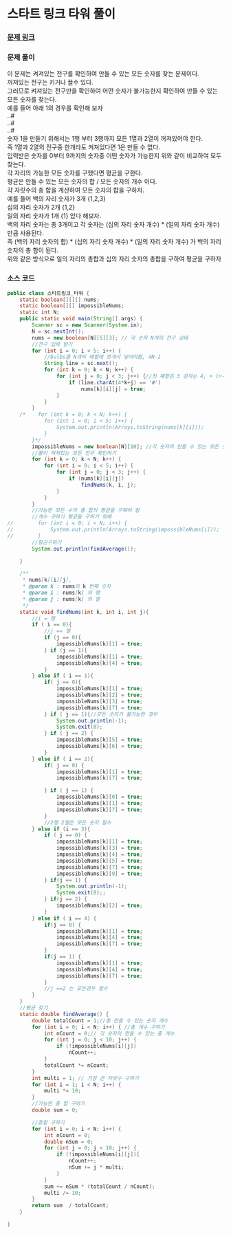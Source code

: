 # 스타트 링크 타워 풀이


### [문제 링크](https://www.acmicpc.net/problem/1089)


### 문제 풀이
이 문제는 켜져있는 전구를 확인하여 만들 수 있는 모든 숫자를 찾는 문제이다.</br>
꺼져있는 전구는 키거나 끌수 있다.</br>
그러므로 켜져있는 전구만을 확인하여 어떤 숫자가 불가능한지 확인하여 만들 수 있는 모든 숫자를 찾는다. </br>
예를 들어 아래 1의 경우를 확인해 보자</br>
..# </br>
..# </br>
..# </br>
숫자 1을 만들기 위해서는 1행 부터 3행까지 모든 1열과 2열이 꺼져있어야 한다.</br>
즉 1열과 2열의 전구중 한개라도 켜져있다면 1은 만들 수 없다.</br>
입력받은 숫자를 0부터 9까지의 숫자중 어떤 숫자가 가능한지 위와 같이 비교하여 모두 찾는다.</br>
각 자리의 가능한 모든 숫자를 구했다면 평균을 구한다.</br>
평균은 만들 수 있는 모든 숫자의 합 / 모든 숫자의 개수 이다.</br>
각 자릿수의 총 합을 계산하여 모든 숫자의 합을 구하자.</br>
예를 들어 백의 자리 숫자가 3개 {1,2,3}</br>
십의 자리 숫자가 2개 {1,2}</br>
일의 자리 숫자가 1개 {1} 있다 해보자.</br>
백의 자리 숫자는 총 3개이고 각 숫자는 (십의 자리 숫자 개수) * (일의 자리 숫자 개수) 만큼 사용된다.</br>
즉 (백의 자리 숫자의 합) * (십의 자리 숫자 개수) * (일의 자리 숫자 개수) 가 백의 자리 숫자의 총 합이 된다.</br>
위와 같은 방식으로 일의 자리의 총합과 십의 자리 숫자의 총합을 구하여 평균을 구하자 </br>

### 소스 코드
```java
public class 스타트링크_타워 {
    static boolean[][][] nums;
    static boolean[][] impossibleNums;
    static int N;
    public static void main(String[] args) {
        Scanner sc = new Scanner(System.in);
        N = sc.nextInt(); 
        nums = new boolean[N][5][3]; // 각 숫자 N개의 전구 상태
        //전구 입력 받기
        for (int i = 0; i < 5; i++) {
            //bulbs를 N개의 배열에 쪼개서 넣어야함, 4N-1
            String line = sc.next();
            for (int k = 0; k < N; k++) {
                for (int j = 0; j < 3; j++) {//첫 째항은 3 공차는 4, + (n-1)4
                    if (line.charAt(4*k+j) == '#')
                        nums[k][i][j] = true;
                }
            }
        }
    /*    for (int k = 0; k < N; k++) {
            for (int i = 0; i < 5; i++) {
                System.out.println(Arrays.toString(nums[k][i]));
            }
        }*/
        impossibleNums = new boolean[N][10]; //각 숫자의 만들 수 있는 모든 숫자 찾기
        //불이 켜져있는 모든 전구 확인하기
        for (int k = 0; k < N; k++) {
            for (int i = 0; i < 5; i++) {
                for (int j = 0; j < 3; j++) {
                    if (nums[k][i][j])
                        findNums(k, i, j);
                }
            }
        }
        //가능한 모든 수의 총 합의 평균을 구해야 함
        //개수 구하기 평균을 구하기 위해
//        for (int i = 0; i < N; i++) {
//            System.out.println(Arrays.toString(impossibleNums[i]));
//        }
        //평균구하기
        System.out.println(findAverage());

    }

    /**
     * nums[k][i][j],
     * @param k : nums의 k 번째 숫자
     * @param i : nums[k] 의 행
     * @param j : nums[k] 의 열
     */
    static void findNums(int k, int i, int j){
        //i = 행
        if ( i == 0){
            //j == 열
            if (j == 0){
                impossibleNums[k][1] = true;
            } if (j == 1){
                impossibleNums[k][1] = true;
                impossibleNums[k][4] = true;
            }
        } else if ( i == 1){
            if( j == 0){
                impossibleNums[k][1] = true;
                impossibleNums[k][2] = true;
                impossibleNums[k][3] = true;
                impossibleNums[k][7] = true;
            } if ( j == 1){//모든 숫자가 불가능한 경우
                System.out.println(-1);
                System.exit(0);
            } if ( j == 2) {
                impossibleNums[k][5] = true;
                impossibleNums[k][6] = true;
            }
        } else if ( i == 2){
            if( j == 0) {
                impossibleNums[k][1] = true;
                impossibleNums[k][7] = true;

            } if ( j == 1) {
                impossibleNums[k][0] = true;
                impossibleNums[k][1] = true;
                impossibleNums[k][7] = true;
            }
            //2행 2열은 모든 숫자 필수
        } else if (i == 3){
            if ( j == 0) {
                impossibleNums[k][1] = true;
                impossibleNums[k][3] = true;
                impossibleNums[k][4] = true;
                impossibleNums[k][5] = true;
                impossibleNums[k][7] = true;
                impossibleNums[k][9] = true;
            } if(j == 1) {
                System.out.println(-1);
                System.exit(0);;
            } if(j == 2) {
                impossibleNums[k][2] = true;
            }
        } else if ( i == 4) {
            if(j == 0) {
                impossibleNums[k][1] = true;
                impossibleNums[k][4] = true;
                impossibleNums[k][7] = true;
            }
            if(j == 1) {
                impossibleNums[k][1] = true;
                impossibleNums[k][4] = true;
                impossibleNums[k][7] = true;
            }
            //j ==2 는 모든경우 필수
        }
    }
    //평균 찾기
    static double findAverage() {
        double totalCount = 1;//총 만들 수 있는 숫자 개수
        for (int i = 0; i < N; i++) { //총 개수 구하기
            int nCount = 0;// 각 숫자의 만들 수 있는 총 개수
            for (int j = 0; j < 10; j++) {
                if (!impossibleNums[i][j])
                    nCount++;
            }
            totalCount *= nCount;
        }
        int multi = 1; // 가장 큰 자릿수 구하기
        for (int i = 1; i < N; i++) {
            multi *= 10;
        }
        //가능한 총 합 구하기
        double sum = 0;

        //총합 구하기
        for (int i = 0; i < N; i++) {
            int nCount = 0;
            double nSum = 0;
            for (int j = 0; j < 10; j++) {
                if (!impossibleNums[i][j]){
                    nCount++;
                    nSum += j * multi;
                }
            }
            sum += nSum * (totalCount / nCount);
            multi /= 10;
        }
        return sum  / totalCount;
    }

}

```
